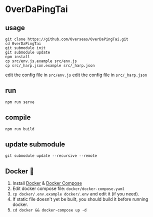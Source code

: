 # 0verDaPingTai

## usage
```
git clone https://github.com/0verseas/0verDaPingTai.git
cd 0verDaPingTai
git submodule init
git submodule update
npm install
cp src/env.js.example src/env.js
cp src/_harp.json.example src/_harp.json
```
edit the config file in ``src/env.js``
edit the config file in ``src/_harp.json``

## run
```
npm run serve
```

## compile
```
npm run build
```

## update submodule
```
git submodule update --recursive --remote
```

## Docker 🐳
1. Install [Docker](https://docs.docker.com/engine/install/) & [Docker Compose](https://docs.docker.com/compose/install/)
2. Edit docker compose file: `docker/docker-compose.yaml`
2. `cp docker/.env.example docker/.env` and edit it (if you need).
3. If static file doesn't yet be built, you should build it before running docker.
3. `cd docker && docker-compose up -d`
